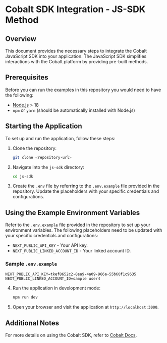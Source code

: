 # Cobalt SDK Integration - JS-SDK Method

## Overview
This document provides the necessary steps to integrate the Cobalt JavaScript SDK into your application. The JavaScript SDK simplifies interactions with the Cobalt platform by providing pre-built methods.

## Prerequisites
Before you can run the examples in this repository you would need to have the following:
- [Node.js](https://nodejs.org/en/download) > 18
- `npm` or `yarn` (should be automatically installed with Node.js)

## Starting the Application
To set up and run the application, follow these steps:

1. Clone the repository:
   ```bash
   git clone <repository-url>
   ```

2. Navigate into the `js-sdk` directory:
   ```bash
   cd js-sdk
   ```

3. Create the `.env` file by referring to the `.env.example` file provided in the repository. Update the placeholders with your specific credentials and configurations.

## Using the Example Environment Variables
Refer to the `.env.example` file provided in the repository to set up your environment variables. The following placeholders need to be updated with your specific credentials and configurations:

- `NEXT_PUBLIC_API_KEY` - Your API key.
- `NEXT_PUBLIC_LINKED_ACCOUNT_ID` - Your linked account ID.

### Sample `.env.example`
```env
NEXT_PUBLIC_API_KEY=tkef8652c2-8ea9-4a09-966a-55b60f1c9635
NEXT_PUBLIC_LINKED_ACCOUNT_ID=sample user4
```

4. Run the application in development mode:
   ```bash
   npm run dev
   ```

5. Open your browser and visit the application at `http://localhost:3000`.



## Additional Notes
For more details on using the Cobalt SDK, refer to [Cobalt Docs](https://docs.gocobalt.io/introduction).

